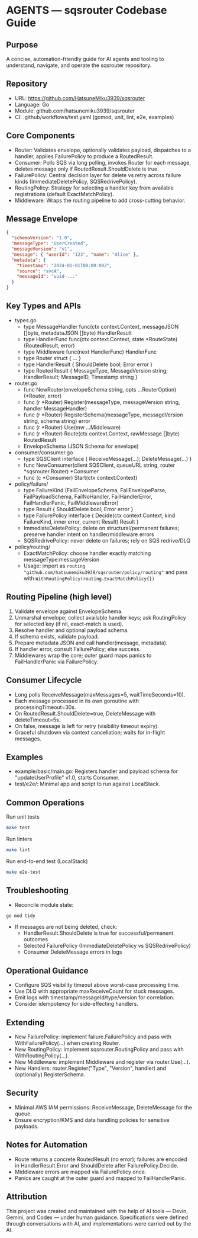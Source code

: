 # AGENTS — sqsrouter Codebase Guide

## Purpose
A concise, automation-friendly guide for AI agents and tooling to understand, navigate, and operate the sqsrouter repository.

## Repository
- URL: https://github.com/HatsuneMiku3939/sqsrouter
- Language: Go
- Module: github.com/hatsunemiku3939/sqsrouter
- CI: .github/workflows/test.yaml (gomod, unit, lint, e2e, examples)

## Core Components
- Router: Validates envelope, optionally validates payload, dispatches to a handler, applies FailurePolicy to produce a RoutedResult.
- Consumer: Polls SQS via long polling, invokes Router for each message, deletes message only if RoutedResult.ShouldDelete is true.
- FailurePolicy: Central decision layer for delete vs retry across failure kinds (ImmediateDeletePolicy, SQSRedrivePolicy).
- RoutingPolicy: Strategy for selecting a handler key from available registrations (default ExactMatchPolicy).
- Middleware: Wraps the routing pipeline to add cross-cutting behavior.

## Message Envelope
```json
{
  "schemaVersion": "1.0",
  "messageType": "UserCreated",
  "messageVersion": "v1",
  "message": { "userId": "123", "name": "Alice" },
  "metadata": {
    "timestamp": "2024-01-01T00:00:00Z",
    "source": "svcA",
    "messageId": "uuid-..."
  }
}
```

## Key Types and APIs
- types.go
  - type MessageHandler func(ctx context.Context, messageJSON []byte, metadataJSON []byte) HandlerResult
  - type HandlerFunc func(ctx context.Context, state *RouteState) (RoutedResult, error)
  - type Middleware func(next HandlerFunc) HandlerFunc
  - type Router struct { ... }
  - type HandlerResult { ShouldDelete bool; Error error }
  - type RoutedResult { MessageType, MessageVersion string; HandlerResult; MessageID, Timestamp string }
- router.go
  - func NewRouter(envelopeSchema string, opts ...RouterOption) (*Router, error)
  - func (r *Router) Register(messageType, messageVersion string, handler MessageHandler)
  - func (r *Router) RegisterSchema(messageType, messageVersion string, schema string) error
  - func (r *Router) Use(mw ...Middleware)
  - func (r *Router) Route(ctx context.Context, rawMessage []byte) RoutedResult
  - EnvelopeSchema (JSON Schema for envelope)
- consumer/consumer.go
  - type SQSClient interface { ReceiveMessage(...); DeleteMessage(...) }
  - func NewConsumer(client SQSClient, queueURL string, router *sqsrouter.Router) *Consumer
  - func (c *Consumer) Start(ctx context.Context)
- policy/failure/
  - type FailureKind (FailEnvelopeSchema, FailEnvelopeParse, FailPayloadSchema, FailNoHandler, FailHandlerError, FailHandlerPanic, FailMiddlewareError)
  - type Result { ShouldDelete bool; Error error }
  - type FailurePolicy interface { Decide(ctx context.Context, kind FailureKind, inner error, current Result) Result }
  - ImmediateDeletePolicy: delete on structural/permanent failures; preserve handler intent on handler/middleware errors
  - SQSRedrivePolicy: never delete on failures; rely on SQS redrive/DLQ
- policy/routing/
  - ExactMatchPolicy: choose handler exactly matching messageType:messageVersion
  - Usage: import as `routing "github.com/hatsunemiku3939/sqsrouter/policy/routing"` and pass with `WithRoutingPolicy(routing.ExactMatchPolicy{})`

## Routing Pipeline (high level)
1) Validate envelope against EnvelopeSchema.
2) Unmarshal envelope; collect available handler keys; ask RoutingPolicy for selected key (if nil, exact-match is used).
3) Resolve handler and optional payload schema.
4) If schema exists, validate payload.
5) Prepare metadata JSON and call handler(message, metadata).
6) If handler error, consult FailurePolicy; else success.
7) Middlewares wrap the core; outer guard maps panics to FailHandlerPanic via FailurePolicy.

## Consumer Lifecycle
- Long polls ReceiveMessage(maxMessages=5, waitTimeSeconds=10).
- Each message processed in its own goroutine with processingTimeout=30s.
- On RoutedResult.ShouldDelete=true, DeleteMessage with deleteTimeout=5s.
- On false, message is left for retry (visibility timeout expiry).
- Graceful shutdown via context cancellation; waits for in-flight messages.

## Examples
- example/basic/main.go: Registers handler and payload schema for "updateUserProfile" v1.0, starts Consumer.
- test/e2e/: Minimal app and script to run against LocalStack.

## Common Operations

Run unit tests
```bash
make test
```

Run linters
```bash
make lint
```

Run end-to-end test (LocalStack)
```bash
make e2e-test
```

## Troubleshooting
- Reconcile module state:
```bash
go mod tidy
```
- If messages are not being deleted, check:
  - HandlerResult.ShouldDelete is true for successful/permanent outcomes
  - Selected FailurePolicy (ImmediateDeletePolicy vs SQSRedrivePolicy)
  - Consumer DeleteMessage errors in logs

## Operational Guidance
- Configure SQS visibility timeout above worst-case processing time.
- Use DLQ with appropriate maxReceiveCount for stuck messages.
- Emit logs with timestamp/messageId/type/version for correlation.
- Consider idempotency for side-effecting handlers.

## Extending
- New FailurePolicy: implement failure.FailurePolicy and pass with WithFailurePolicy(...) when creating Router.
- New RoutingPolicy: implement sqsrouter.RoutingPolicy and pass with WithRoutingPolicy(...).
- New Middleware: implement Middleware and register via router.Use(...).
- New Handlers: router.Register("Type", "Version", handler) and (optionally) RegisterSchema.

## Security
- Minimal AWS IAM permissions: ReceiveMessage, DeleteMessage for the queue.
- Ensure encryption/KMS and data handling policies for sensitive payloads.

## Notes for Automation
- Route returns a concrete RoutedResult (no error); failures are encoded in HandlerResult.Error and ShouldDelete after FailurePolicy.Decide.
- Middleware errors are mapped via FailurePolicy once.
- Panics are caught at the outer guard and mapped to FailHandlerPanic.

## Attribution
This project was created and maintained with the help of AI tools — Devin, Gemini, and Codex — under human guidance.
Specifications were defined through conversations with AI, and implementations were carried out by the AI.
